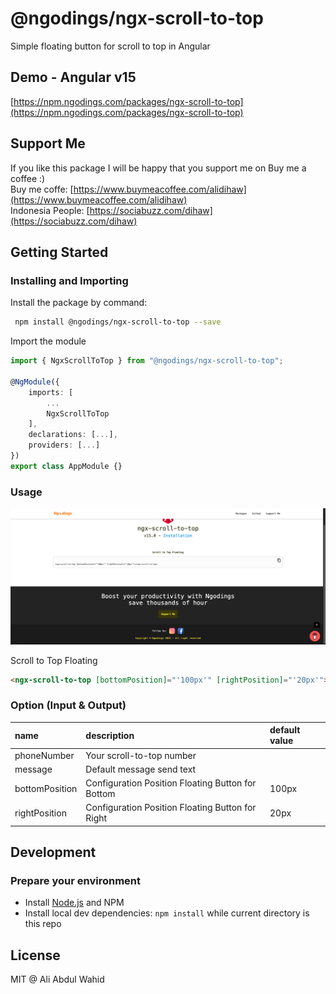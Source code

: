 # @ngodings/ngx-scroll-to-top

Simple floating button for scroll to top in Angular

## Demo - Angular v15

[https://npm.ngodings.com/packages/ngx-scroll-to-top](https://npm.ngodings.com/packages/ngx-scroll-to-top)

## Support Me

If you like this package I will be happy that you support me on Buy me a coffee :) <br />
Buy me coffe: [https://www.buymeacoffee.com/alidihaw](https://www.buymeacoffee.com/alidihaw) <br />
Indonesia People: [https://sociabuzz.com/dihaw](https://sociabuzz.com/dihaw)

## Getting Started

### Installing and Importing

Install the package by command:

```sh
 npm install @ngodings/ngx-scroll-to-top --save
```

Import the module

```ts
import { NgxScrollToTop } from "@ngodings/ngx-scroll-to-top";

@NgModule({
    imports: [
        ...
        NgxScrollToTop
    ],
    declarations: [...],
    providers: [...]
})
export class AppModule {}
```

### Usage 

<p align="center">
  <img width="800" src="https://raw.githubusercontent.com/alidihaw/ngodings/master/packages/ngx-scroll-to-top/public/sample1.png">
</p>

Scroll to Top Floating

```html
<ngx-scroll-to-top [bottomPosition]="'100px'" [rightPosition]="'20px'"></ngx-scroll-to-top>
```

### Option (Input & Output)

| name | description | default value   |
| :---------- | :------------------------------------------------------------ | :-------------- |
| phoneNumber | Your scroll-to-top number | |
| message | Default message send text | |
| bottomPosition | Configuration Position Floating Button for Bottom | 100px |
| rightPosition | Configuration Position Floating Button for Right | 20px |

## Development

### Prepare your environment
* Install [Node.js](http://nodejs.org/) and NPM
* Install local dev dependencies: `npm install` while current directory is this repo

## License

MIT @ Ali Abdul Wahid
